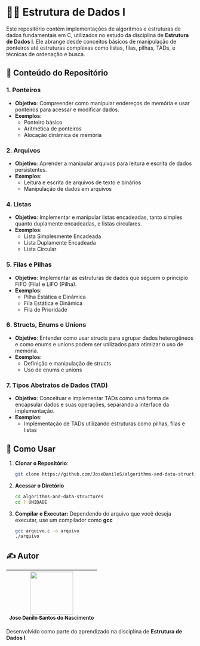 # 🧑‍💻 Estrutura de Dados I

Este repositório contém implementações de algoritmos e estruturas de dados fundamentais em C, utilizados no estudo da disciplina de **Estrutura de Dados I**. Ele abrange desde conceitos básicos de manipulação de ponteiros até estruturas complexas como listas, filas, pilhas, TADs, e técnicas de ordenação e busca.

## 📂 Conteúdo do Repositório

### 1. **Ponteiros**
   - **Objetivo**: Compreender como manipular endereços de memória e usar ponteiros para acessar e modificar dados.
   - **Exemplos**:
     - Ponteiro básico
     - Aritmética de ponteiros
     - Alocação dinâmica de memória

### 2. **Arquivos**
   - **Objetivo**: Aprender a manipular arquivos para leitura e escrita de dados persistentes.
   - **Exemplos**:
     - Leitura e escrita de arquivos de texto e binários
     - Manipulação de dados em arquivos

### 4. **Listas**
   - **Objetivo**: Implementar e manipular listas encadeadas, tanto simples quanto duplamente encadeadas, e listas circulares.
   - **Exemplos**:
     - Lista Simplesmente Encadeada
     - Lista Duplamente Encadeada
     - Lista Circular

### 5. **Filas e Pilhas**
   - **Objetivo**: Implementar as estruturas de dados que seguem o princípio FIFO (Fila) e LIFO (Pilha).
   - **Exemplos**:
     - Pilha Estática e Dinâmica
     - Fila Estática e Dinâmica
     - Fila de Prioridade

### 6. **Structs, Enums e Unions**
   - **Objetivo**: Entender como usar structs para agrupar dados heterogêneos e como enums e unions podem ser utilizados para otimizar o uso de memória.
   - **Exemplos**:
     - Definição e manipulação de structs
     - Uso de enums e unions

### 7. **Tipos Abstratos de Dados (TAD)**
   - **Objetivo**: Conceituar e implementar TADs como uma forma de encapsular dados e suas operações, separando a interface da implementação.
   - **Exemplos**:
     - Implementação de TADs utilizando estruturas como pilhas, filas e listas

## 🚀 Como Usar

1. **Clonar o Repositório**:
   ```bash
   git clone https://github.com/JoseDaniloS/algorithms-and-data-structures
    ```
2. **Acessar o Diretório**
    ```bash
   cd algorithms-and-data-structures
   cd ? UNIDADE
    ```
3. **Compilar e Executar:** Dependendo do arquivo que você deseja executar, use um compilador como **gcc**
    ```bash
   gcc arquivo.c -o arquivo
   ./arquivo
    ```
## ✍️ Autor

| [<img loading="lazy" src="https://avatars.githubusercontent.com/u/154340363?v=4" width=115><br><sub>Jose Danilo Santos do Nascimento</sub>](https://github.com/JoseDaniloS) |
| :-------------------------------------------------------------------------------------------------------------------------------------------------------------------------: |

Desenvolvido como parte do aprendizado na disciplina de **Estrutura de Dados I**.

